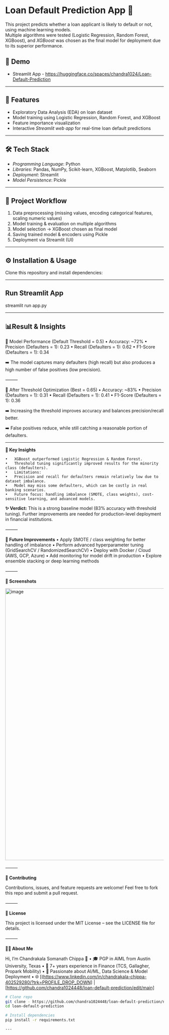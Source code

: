 # Loan Default Prediction App 🚀

This project predicts whether a loan applicant is likely to default or not, using machine learning models.  
Multiple algorithms were tested (Logistic Regression, Random Forest, XGBoost), and *XGBoost* was chosen as the final model for deployment due to its superior performance.  

## 🔗 Demo
- Streamlit App - https://huggingface.co/spaces/chandra1024/Loan-Default-Prediction

---

## 📌 Features
- Exploratory Data Analysis (EDA) on loan dataset  
- Model training using Logistic Regression, Random Forest, and XGBoost  
- Feature importance visualization  
- Interactive *Streamlit web app* for real-time loan default predictions  

---

## 🛠️ Tech Stack
- *Programming Language*: Python  
- *Libraries*: Pandas, NumPy, Scikit-learn, XGBoost, Matplotlib, Seaborn  
- *Deployment*: Streamlit 
- *Model Persistence*: Pickle  

---

## 📂 Project Workflow
1. Data preprocessing (missing values, encoding categorical features, scaling numeric values)  
2. Model training & evaluation on multiple algorithms  
3. Model selection → XGBoost chosen as final model  
4. Saving trained model & encoders using Pickle  
5. Deployment via Streamlit (UI) 

---

## ⚙️ Installation & Usage
Clone this repository and install dependencies:

---

## **Run Streamlit App**
streamlit run app.py

---

## 📊**Result & Insights**

🔹 Model Performance (Default Threshold = 0.5)
	•	Accuracy: ~72%
	•	Precision (Defaulters = 1): 0.23
	•	Recall (Defaulters = 1): 0.62
	•	F1-Score (Defaulters = 1): 0.34

➡️ The model captures many defaulters (high recall) but also produces a high number of false positives (low precision).

⸻

🔹 After Threshold Optimization (Best = 0.65)
	•	Accuracy: ~83%
	•	Precision (Defaulters = 1): 0.31
	•	Recall (Defaulters = 1): 0.41
	•	F1-Score (Defaulters = 1): 0.36

➡️ Increasing the threshold improves accuracy and balances precision/recall better.

➡️ False positives reduce, while still catching a reasonable portion of defaulters.

---

**🔹 Key Insights**

	•	XGBoost outperformed Logistic Regression & Random Forest.
	•	Threshold tuning significantly improved results for the minority class (defaulters).
	•	Limitations:
	•	Precision and recall for defaulters remain relatively low due to dataset imbalance.
	•	Model may miss some defaulters, which can be costly in real banking scenarios.
	•	Future focus: handling imbalance (SMOTE, class weights), cost-sensitive learning, and advanced models.

**✨ Verdict:**
This is a strong baseline model (83% accuracy with threshold tuning).
Further improvements are needed for production-level deployment in financial institutions.

⸻

**🚀 Future Improvements**
	•	Apply SMOTE / class weighting for better handling of imbalance
	•	Perform advanced hyperparameter tuning (GridSearchCV / RandomizedSearchCV)
	•	Deploy with Docker / Cloud (AWS, GCP, Azure)
	•	Add monitoring for model drift in production
	•	Explore ensemble stacking or deep learning methods

⸻

**📸 Screenshots**

<img width="1896" height="861" alt="image" src="https://github.com/user-attachments/assets/6f1e3f10-f7c9-426d-b598-00ec5280b6f7" />

⸻

**🤝 Contributing**

Contributions, issues, and feature requests are welcome!
Feel free to fork this repo and submit a pull request.

⸻

**📜 License**

This project is licensed under the MIT License – see the LICENSE file for details.

⸻

**🙋‍♀️ About Me**

Hi, I’m Chandrakala Somanath Chippa 👋
	•	🎓 PGP in AIML from Austin University, Texas
	•	💼 7+ years experience in Finance (TCS, Gallagher, Propark Mobility)
	•	🤖 Passionate about AI/ML, Data Science & Model Deployment
	•	🌐 [(https://www.linkedin.com/in/chandrakala-chippa-402529280/?trk=PROFILE_DROP_DOWN] | [https://github.com/chandra1024448/loan-default-prediction/edit/main]

```bash
# Clone repo
git clone - https://github.com/chandra1024448/loan-default-prediction/new/main
cd loan-default-prediction

# Install dependencies
pip install -r requirements.txt

---



